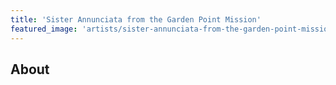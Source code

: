 ```yaml
---
title: 'Sister Annunciata from the Garden Point Mission'
featured_image: 'artists/sister-annunciata-from-the-garden-point-mission.jpg'
---
```


## About


